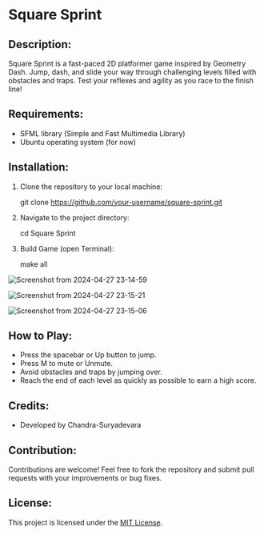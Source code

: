 # Square Sprint

## Description:
Square Sprint is a fast-paced 2D platformer game inspired by Geometry Dash. Jump, dash, and slide your way through challenging levels filled with obstacles and traps. Test your reflexes and agility as you race to the finish line!

## Requirements:
- SFML library (Simple and Fast Multimedia Library)
- Ubuntu operating system (for now)

## Installation:
1. Clone the repository to your local machine:
   
      git clone https://github.com/your-username/square-sprint.git
3. Navigate to the project directory:
   
     cd Square Sprint
4. Build Game (open Terminal):
   
     make all 


![Screenshot from 2024-04-27 23-14-59](https://github.com/Chandra-Suryadevara/Square-Sprint/assets/128857515/ac12939c-879e-4f26-9b00-5584d6abf2e8)




![Screenshot from 2024-04-27 23-15-21](https://github.com/Chandra-Suryadevara/Square-Sprint/assets/128857515/5355a188-a7bf-4d15-89eb-311a3d4b4630)





![Screenshot from 2024-04-27 23-15-06](https://github.com/Chandra-Suryadevara/Square-Sprint/assets/128857515/84c0c1ef-5c8d-45c3-92ec-3c863863807c)


## How to Play:
- Press the spacebar or Up button to jump.
- Press M to mute or Unmute.
- Avoid obstacles and traps by jumping over.
- Reach the end of each level as quickly as possible to earn a high score.

## Credits:
- Developed by Chandra-Suryadevara

## Contribution:
Contributions are welcome! Feel free to fork the repository and submit pull requests with your improvements or bug fixes.

## License:
This project is licensed under the [MIT License](LICENSE).

